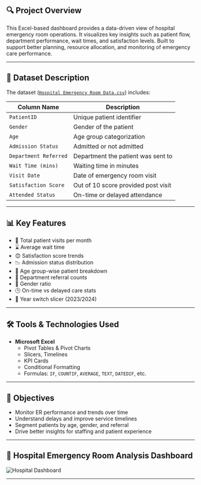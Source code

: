## 🔍 Project Overview

This Excel-based dashboard provides a data-driven view of hospital emergency room operations. It visualizes key insights such as patient flow, department performance, wait times, and satisfaction levels. Built to support better planning, resource allocation, and monitoring of emergency care performance.

---

## 🧾 Dataset Description

The dataset ([`Hospital Emergency Room Data.csv`](./Hospital%20Emergency%20Room%20Data.csv)) includes:

| Column Name            | Description                                  |
|------------------------|----------------------------------------------|
| `PatientID`            | Unique patient identifier                    |
| `Gender`               | Gender of the patient                        |
| `Age`                  | Age group categorization                     |
| `Admission Status`     | Admitted or not admitted                     |
| `Department Referred`  | Department the patient was sent to           |
| `Wait Time (mins)`     | Waiting time in minutes                      |
| `Visit Date`           | Date of emergency room visit                 |
| `Satisfaction Score`   | Out of 10 score provided post visit          |
| `Attended Status`      | On-time or delayed attendance                |

---

## 📊 Key Features

- 👥 Total patient visits per month  
- ⌛ Average wait time  
- 😊 Satisfaction score trends  
- 📉 Admission status distribution  
- 📌 Age group-wise patient breakdown  
- 🧭 Department referral counts  
- 🧍 Gender ratio  
- 🕒 On-time vs delayed care stats  
- 📅 Year switch slicer (2023/2024)

---

## 🛠️ Tools & Technologies Used

- **Microsoft Excel**
  - Pivot Tables & Pivot Charts  
  - Slicers, Timelines  
  - KPI Cards  
  - Conditional Formatting  
  - Formulas: `IF`, `COUNTIF`, `AVERAGE`, `TEXT`, `DATEDIF`, etc.

---

## 🎯 Objectives

- Monitor ER performance and trends over time  
- Understand delays and improve service timelines  
- Segment patients by age, gender, and referral  
- Drive better insights for staffing and patient experience

---
## 🏥 Hospital Emergency Room Analysis Dashboard

![Hospital Dashboard](https://github.com/adityakumar-09/Emergency-Room-Analysis-Dashboard-Using-Excel/blob/main/Dashboard-Preview.png)


---

